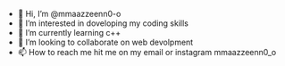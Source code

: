 - 👋 Hi, I’m @mmaazzeenn0-o
- 👀 I’m interested in doveloping my coding skills
- 🌱 I’m currently learning c++
- 💞️ I’m looking to collaborate on web devolpment
- 📫 How to reach me hit me on my email or instagram mmaazzeenn0_o

<!---
mmaazzeenn0-o/mmaazzeenn0-o is a ✨ special ✨ repository because its `README.md` (this file) appears on your GitHub profile.
You can click the Preview link to take a look at your changes.
--->
